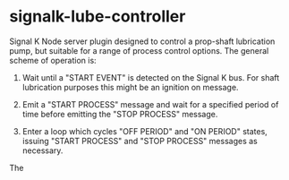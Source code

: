 # signalk-lube-controller

Signal K Node server plugin designed to control a prop-shaft lubrication pump, but suitable for a range of process control options.  The general scheme of operation is:

1. Wait until a "START EVENT" is detected on the Signal K bus.  For shaft lubrication purposes this might be an ignition on message.

2. Emit a "START PROCESS" message and wait for a specified period of time before emitting the "STOP PROCESS" message.

3. Enter a loop which cycles "OFF PERIOD" and "ON PERIOD" states, issuing "START PROCESS" and "STOP PROCESS" messages as necessary.

The 
